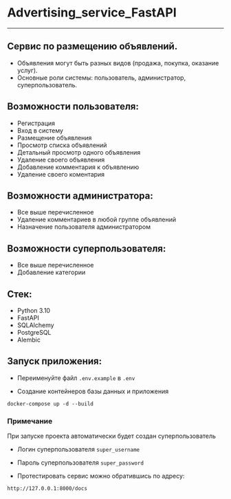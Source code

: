 # Advertising_service_FastAPI

----
## Сервис по размещению объявлений.
- Объявления могут быть разных видов (продажа, покупка, оказание услуг).
- Основные роли системы: пользователь, администратор, суперпользователь.

## Возможности пользователя:
- Регистрация
- Вход в систему
- Размещение объявления
- Просмотр списка объявлений 
- Детальный просмотр одного объявления
- Удаление своего объявления
- Добавление комментария к объявлению
- Удаление своего коментария

## Возможности администратора:
- Все выше перечисленное
- Удаление комментариев в любой группе объявлений
- Назначение пользователя администратором

## Возможности суперпользователя:
- Все выше перечисленное
- Добавление категории

## Стек:
- Python 3.10
- FastAPI
- SQLAlchemy
- PostgreSQL
- Alembic

## Запуск приложения:

- Переименуйте файл ```.env.example``` в ```.env```


- Создание контейнеров базы данных и приложения
```
docker-compose up -d --build
```

###  Примечание
При запуске проекта автоматически будет создан суперпользователь
- Логин суперпользователя ```super_username```
- Пароль суперпользователя ```super_password```

- Протестировать сервис можно обратившись по адресу:
```
http://127.0.0.1:8000/docs
```